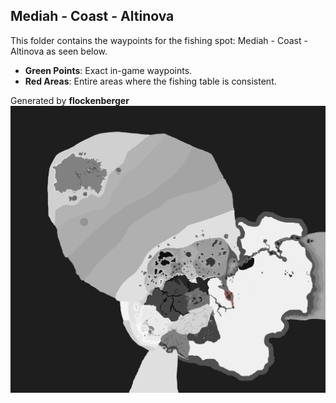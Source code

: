 ## Mediah - Coast - Altinova
This folder contains the waypoints for the fishing spot: Mediah - Coast - Altinova as seen below.

- **Green Points**: Exact in-game waypoints.
- **Red Areas**: Entire areas where the fishing table is consistent.

Generated by **flockenberger**
![by_flockenberger](./Preview.png)